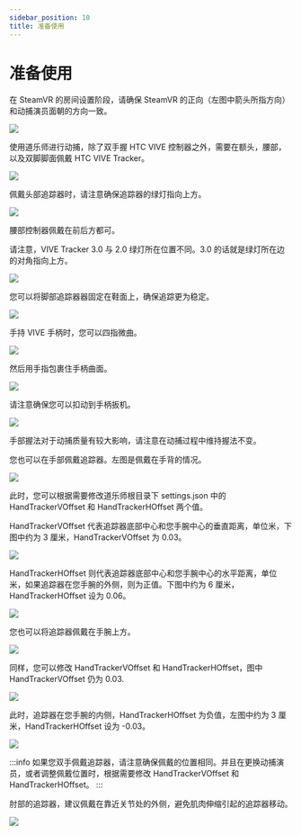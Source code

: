 ```yaml
---
sidebar_position: 10
title: 准备使用
---
```


# 准备使用

在 SteamVR 的房间设置阶段，请确保 SteamVR 的正向（左图中箭头所指方向）和动捕演员面朝的方向一致。

![](../img/FnQ0l5F5DiMNNihvuOlQB_-wM7We.png#center)

使用道乐师进行动捕，除了双手握 HTC VIVE 控制器之外，需要在额头，腰部，以及双脚脚面佩戴 HTC VIVE Tracker。

![](../img/FkljWrLx3A0Ziey9xwbMXmGEXX8M.png#center)

佩戴头部追踪器时，请注意确保追踪器的绿灯指向上方。

![](../img/FgrS3TO83-n0tbFbzLjT7eFpNl0-.jpg#center)

腰部控制器佩戴在前后方都可。

请注意，VIVE Tracker 3.0 与 2.0 绿灯所在位置不同。3.0 的话就是绿灯所在边的对角指向上方。

![](../img/Fh8_CGkjtgeLAi78SJW600jm1E90.png#center)

您可以将脚部追踪器器固定在鞋面上，确保追踪更为稳定。

![](https://elbrus.oss-cn-beijing.aliyuncs.com/FmDLmZ0G2He4vIPw6wYHFtkPXBkl.png#center)

手持 VIVE 手柄时，您可以四指微曲。

![](../img/FkvOtdy9CTzfLicZm-8aayDAsQaK.png#center)

然后用手指包裹住手柄曲面。

![](../img/Fsi1TUTwiufxtKITmnrcKlTePUHl.png#center)

请注意确保您可以扣动到手柄扳机。

![](../img/Fi9HKB4qS3vHtBQ88jAF46D7Lb7c.png#center)

手部握法对于动捕质量有较大影响，请注意在动捕过程中维持握法不变。

您也可以在手部佩戴追踪器。左图是佩戴在手背的情况。

![](../img/Fq3lZe6EYODEvfoA29OPS-gv7Bbe.jpg#center)

此时，您可以根据需要修改道乐师根目录下 settings.json 中的 HandTrackerVOffset 和 HandTrackerHOffset 两个值。
 
HandTrackerVOffset 代表追踪器底部中心和您手腕中心的垂直距离，单位米，下图中约为 3 厘米，HandTrackerVOffset 为 0.03。

![](../img/Frw7JTwnDZJDDcqWRLIu7L7NIBZr.png#center)

HandTrackerHOffset 则代表追踪器底部中心和您手腕中心的水平距离，单位米，如果追踪器在您手腕的外侧，则为正值。下图中约为 6 厘米，HandTrackerHOffset 设为 0.06。

![](../img/Fitox_m2OcqTgPxo3VjaaU-6ZXW0.png#center)

您也可以将追踪器佩戴在手腕上方。

![](../img/FpOD6I8yQuXtlw_-_pEvo16fR7em.jpg#center)

同样，您可以修改 HandTrackerVOffset 和 HandTrackerHOffset，图中 HandTrackerVOffset 仍为 0.03.

![](../img/FmnMhm-L7UqIwMk5aH4f4OoFdRNU.png#center)

此时，追踪器在您手腕的内侧，HandTrackerHOffset 为负值，左图中约为 3 厘米，HandTrackerHOffset 设为 -0.03。

![](../img/FryyGWUkLZhqc1Ao_TPQrmZb4lRf.png#center)

:::info
如果您双手佩戴追踪器，请注意确保佩戴的位置相同。并且在更换动捕演员，或者调整佩戴位置时，根据需要修改 HandTrackerVOffset 和 HandTrackerHOffset。
:::

肘部的追踪器，建议佩戴在靠近关节处的外侧，避免肌肉伸缩引起的追踪器移动。

![](../img/Ft045U6qMKlZqgaaVcuB9KFST4BG.png#center)
